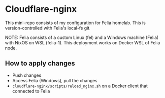 # Cloudflare-nginx

This mini-repo consists of my configuration for Felia homelab. This is version-controlled 
with Felia's local-fs git. 

NOTE: Felia consists of a custom Linux (fel) and a Windows machine (Felia) with 
NixOS on WSL (felia-1). This deployment works on Docker WSL of Felia node.

## How to apply changes

- Push changes
- Access Felia (Windows), pull the changes
- `cloudflare-nginx/scripts/reload_nginx.sh` on a Docker client that connected to Felia

